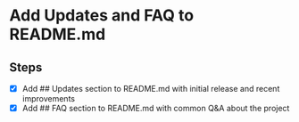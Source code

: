 # Add Updates and FAQ to README.md

## Steps
- [x] Add ## Updates section to README.md with initial release and recent improvements
- [x] Add ## FAQ section to README.md with common Q&A about the project
